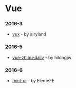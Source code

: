 # Vue


### 2016-3
- [vux](https://github.com/airyland/vux) - by airyland

### 2016-5
- [vue-zhihu-daily](https://github.com/hilongjw/vue-zhihu-daily) - by hilongjw

### 2016-6
- [mint-ui](https://github.com/ElemeFE/mint-ui) - by ElemeFE

